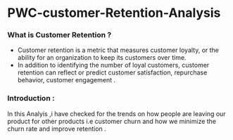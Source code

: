 # PWC-customer-Retention-Analysis
### What is Customer Retention ?
- Customer retention is a metric that measures customer loyalty, or the ability for an organization to keep its customers over time.
- In addition to identifying the number of loyal customers, customer retention can reflect or predict customer satisfaction, repurchase behavior, customer engagement .
### Introduction :
In this Analyis ,i have checked for the trends on how people are leaving our product for other products i.e customer churn  and how we minimize the churn rate and improve retention .
